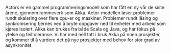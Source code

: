 Actors er en gammel programmeringsmodell som har fått en ny vår de siste årene, gjennom rammeverk som Akka. Actor-modellen løser problemer rundt skalering over flere cpu-er og maskiner. Problemer rundt låsing og synkronisering fjernes ved å bryte oppgaver ned til enheter med arbeid som kjøres isolert. Akka kan brukes fra både Scala og Java, og har fokus på ytelse og feiltoleranse. Vi har med hell tatt i bruk Akka på noen prosjekter, og kommer til å vurdere det på nye prosjekter med behov for stor grad av asynkronitet.